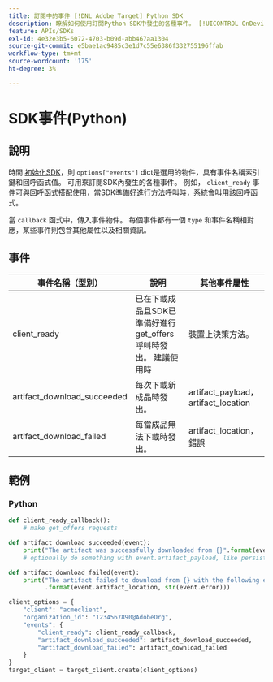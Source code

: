 ```yaml
---
title: 訂閱中的事件 [!DNL Adobe Target] Python SDK
description: 瞭解如何使用訂閱Python SDK中發生的各種事件。 [!UICONTROL OnDeviceDecisioningHandler] 物件。
feature: APIs/SDKs
exl-id: 4e32e3b5-6072-4703-b09d-abb467aa1304
source-git-commit: e5bae1ac9485c3e1d7c55e6386f332755196ffab
workflow-type: tm+mt
source-wordcount: '175'
ht-degree: 3%

---
```


# SDK事件(Python)

## 說明

時間 [初始化SDK](initialize-sdk.md)，則 `options["events"]` dict是選用的物件，具有事件名稱索引鍵和回呼函式值。 可用來訂閱SDK內發生的各種事件。 例如， `client_ready` 事件可與回呼函式搭配使用，當SDK準備好進行方法呼叫時，系統會叫用該回呼函式。

當 `callback` 函式中，傳入事件物件。 每個事件都有一個 `type` 和事件名稱相對應，某些事件則包含其他屬性以及相關資訊。

## 事件

| 事件名稱（型別） | 說明 | 其他事件屬性 |
| --- | --- | --- |
| client_ready | 已在下載成品且SDK已準備好進行get_offers呼叫時發出。 建議使用時 | 裝置上決策方法。 | 無 |
| artifact_download_succeeded | 每次下載新成品時發出。 | artifact_payload， artifact_location |
| artifact_download_failed | 每當成品無法下載時發出。 | artifact_location，錯誤 |

## 範例

### Python

```python {line-numbers="true"}
def client_ready_callback():
    # make get_offers requests

def artifact_download_succeeded(event):
    print("The artifact was successfully downloaded from {}".format(event.artifact_location))
    # optionally do something with event.artifact_payload, like persist it

def artifact_download_failed(event):
    print("The artifact failed to download from {} with the following error: {}"
          .format(event.artifact_location, str(event.error)))

client_options = {
    "client": "acmeclient",
    "organization_id": "1234567890@AdobeOrg",
    "events": {
        "client_ready": client_ready_callback,
        "artifact_download_succeeded": artifact_download_succeeded,
        "artifact_download_failed": artifact_download_failed
    }
}
target_client = target_client.create(client_options)
```

